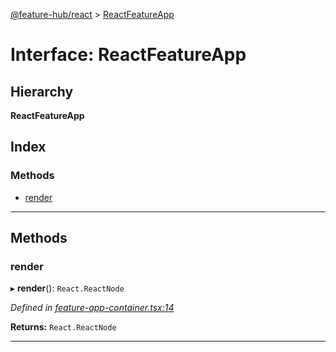[@feature-hub/react](../README.md) > [ReactFeatureApp](../interfaces/reactfeatureapp.md)

# Interface: ReactFeatureApp

## Hierarchy

**ReactFeatureApp**

## Index

### Methods

* [render](reactfeatureapp.md#render)

---

## Methods

<a id="render"></a>

###  render

▸ **render**(): `React.ReactNode`

*Defined in [feature-app-container.tsx:14](https://github.com/sinnerschrader/feature-hub/blob/master/packages/react/src/feature-app-container.tsx#L14)*

**Returns:** `React.ReactNode`

___

